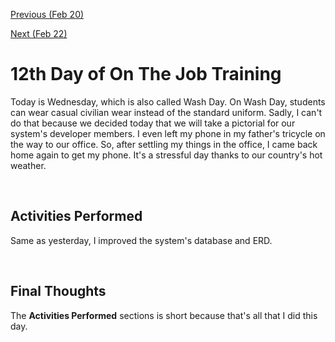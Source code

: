 [Previous (Feb 20)](./02-20-2024.md)

[Next (Feb 22)](./02-22-2024.md)

# 12th Day of On The Job Training

Today is Wednesday, which is also called Wash Day. On Wash Day, students can wear casual
civilian wear instead of the standard uniform. Sadly, I can't do that because we decided
today that we will take a pictorial for our system's developer members. I even left my
phone in my father's tricycle on the way to our office. So, after settling my things in
the office, I came back home again to get my phone. It's a stressful day thanks to our
country's hot weather.

<br>

## Activities Performed

Same as yesterday, I improved the system's database and ERD.

<br>

## Final Thoughts

The **Activities Performed** sections is short because that's all that I did this day.
